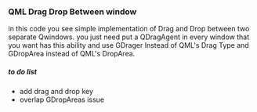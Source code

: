 ### QML Drag Drop Between window
in this code you see simple implementation of Drag and Drop between two separate Qwindows.
you just need put a QDragAgent in every window that you want has this ability and use GDrager Instead of QML's Drag Type and GDropArea instead of QML's DropArea.

##### to do list
- add drag and drop key
- overlap GDropAreas issue 

